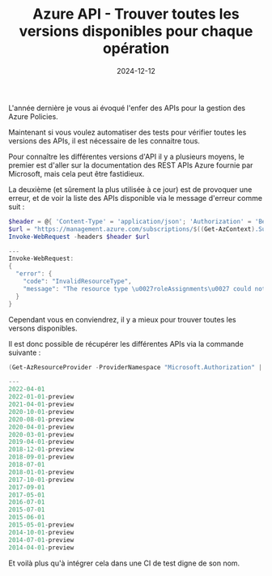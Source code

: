 ﻿---
layout: post
title: Azure API - Trouver toutes les versions disponibles pour chaque opération
date: 2024-12-12
categories: [ "Azure" ]
comments_id: 197 
---

L'année dernière je vous ai évoqué l'enfer des APIs pour la gestion des Azure Policies.

Maintenant si vous voulez automatiser des tests pour vérifier toutes les versions des APIs, il est nécessaire de les connaitre tous.

Pour connaître les différentes versions d'API il y a plusieurs moyens, le premier est d'aller sur la documentation des REST APIs Azure fournie par Microsoft, mais cela peut être fastidieux.

La deuxième (et sûrement la plus utilisée à ce jour) est de provoquer une erreur, et de voir la liste des APIs disponible via le message d'erreur comme suit :

```powershell
$header = @{ 'Content-Type' = 'application/json'; 'Authorization' = 'Bearer ' + (Get-AzAccessToken).Token }
$url = "https://management.azure.com/subscriptions/$((Get-AzContext).Subscription.Id)/providers/Microsoft.Authorization/roleAssignments?api-version=dummyapi"
Invoke-WebRequest -headers $header $url

--- 
Invoke-WebRequest:
{
  "error": {
    "code": "InvalidResourceType",
    "message": "The resource type \u0027roleAssignments\u0027 could not be found in the namespace \u0027Microsoft.Authorization\u0027 for api version \u0027dummyapi\u0027. The supported api-versions are \u00272014-04-01-preview,2014-07-01-preview,2014-10-01-preview,2015-05-01-preview,2015-06-01,2015-07-01,2016-07-01,2017-05-01,2017-09-01,2017-10-01-preview,2018-01-01-preview,2018-07-01,2018-09-01-preview,2018-12-01-preview,2019-04-01-preview,2020-03-01-preview,2020-04-01-preview,2020-08-01-preview,2020-10-01-preview,2021-04-01-preview,2022-01-01-preview,2022-04-01\u0027."
  }
}

```

Cependant vous en conviendrez, il y a mieux pour trouver toutes les versons disponibles.

Il est donc possible de récupérer les différentes APIs via la commande suivante :

```powershell
(Get-AzResourceProvider -ProviderNamespace "Microsoft.Authorization" | Where-Object { $_.ResourceTypes.ResourceTypeName -eq "roleAssignments" } | Select-Object ResourceTypes).ResourceTypes.ApiVersions

--- 
2022-04-01
2022-01-01-preview
2021-04-01-preview
2020-10-01-preview
2020-08-01-preview
2020-04-01-preview
2020-03-01-preview
2019-04-01-preview
2018-12-01-preview
2018-09-01-preview
2018-07-01
2018-01-01-preview
2017-10-01-preview
2017-09-01
2017-05-01
2016-07-01
2015-07-01
2015-06-01
2015-05-01-preview
2014-10-01-preview
2014-07-01-preview
2014-04-01-preview
```

Et voilà plus qu'à intégrer cela dans une CI de test digne de son nom.